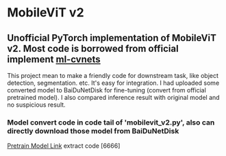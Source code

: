 # MobileViT v2 

## Unofficial PyTorch implementation of MobileViT v2. Most code is borrowed from official implement [ml-cvnets](https://github.com/apple/ml-cvnets) 

This project mean to make a friendly code for downstream task, like object detection, segmentation. etc. It's easy for integration. I had uploaded some converted model to BaiDuNetDisk for fine-tuning (convert from official pretrained model).  I also compared inference result with original model and no suspicious result.


### Model convert code in code tail of 'mobilevit_v2.py', also can directly download those model from BaiDuNetDisk

[Pretrain Model Link](https://pan.baidu.com/s/1H1Z1D_Xd9Aw9Rl9jmjeUwQ?pwd=6666) extract code [6666]


